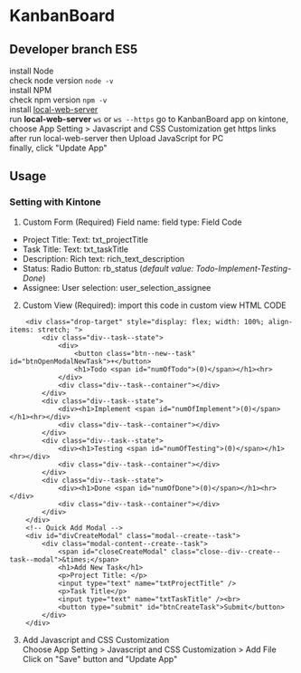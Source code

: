 # KanbanBoard

## Developer branch ES5
install Node  
check node version `node -v`  
install NPM  
check npm version `npm -v`  
install [local-web-server](https://www.npmjs.com/package/local-web-server)  
run **local-web-server**  `ws` or `ws --https`
go to KanbanBoard app on kintone, choose App Setting > Javascript and CSS Customization 
get https links after run local-web-server then Upload JavaScript for PC  
finally, click "Update App"

## Usage

### Setting with Kintone  

1. Custom Form (Required)
Field name: field type: Field Code  
- Project Title: Text: txt_projectTitle  
- Task Title: Text: txt_taskTitle  
- Description: Rich text: rich_text_description  
- Status: Radio Button: rb_status (*default value: Todo-Implement-Testing-Done*)
- Assignee: User selection: user_selection_assignee

2. Custom View (Required):
import this code in custom view HTML CODE

```
    <div class="drop-target" style="display: flex; width: 100%; align-items: stretch; ">
        <div class="div--task--state">
            <div>
                <button class="btn--new--task" id="btnOpenModalNewTask">+</button>
                <h1>Todo <span id="numOfTodo">(0)</span></h1><hr>
            </div>
            <div class="div--task--container"></div>
        </div>
        <div class="div--task--state">
            <div><h1>Implement <span id="numOfImplement">(0)</span></h1><hr></div>
            <div class="div--task--container"></div>
        </div>
        <div class="div--task--state">
            <div><h1>Testing <span id="numOfTesting">(0)</span></h1><hr></div>
            <div class="div--task--container"></div>
        </div>
        <div class="div--task--state">
            <div><h1>Done <span id="numOfDone">(0)</span></h1><hr></div>
            <div class="div--task--container"></div>
        </div>
    </div>
    <!-- Quick Add Modal -->
    <div id="divCreateModal" class="modal--create--task">
        <div class="modal-content--create--task">
            <span id="closeCreateModal" class="close--div--create--task--modal">&times;</span>
            <h1>Add New Task</h1>
            <p>Project Title: </p>
            <input type="text" name="txtProjectTitle" />
            <p>Task Title</p>
            <input type="text" name="txtTaskTitle" /><br>
            <button type="submit" id="btnCreateTask">Submit</button>
        </div>
    </div>
```

3. Add Javascript and CSS Customization   
Choose App Setting > Javascript and CSS Customization > Add File  
Click on "Save" button and "Update App" 
